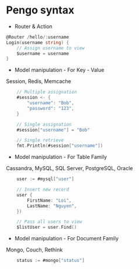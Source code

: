 # Pengo syntax

+ Router & Action

```go
@Router /hello/:username
Login(username string) {
	// Assign username to view
	$username = username
}
```

+ Model manipulation - For Key - Value

Session, Redis, Memcache
```go
	// Multiple assignation
   	#session <- {
   		"username": "Bob",
   		"password": "123",
   	}

   	// Single assignation
   	#session["username"] = "Bob"

	// Single retrieve
	fmt.Println(#session["username"])
```

+ Model manipulation - For Table Family

Cassandra, MySQL, SQL Server, PostgreSQL, Oracle
```go
	user := #mysql["user"]

	// Insert new record
	user {
		FirstName: "Loi",
		LastName: "Nguyen",
	})

	// Pass all users to view
	$listUser = user.Find()
```

+ Model manipulation - For Document Family

Mongo, Couch, Rethink
```go
	status := #mongo["status"]
```

